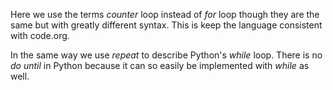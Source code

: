 Here we use the terms *counter* loop instead of *for* loop though they
are the same but with greatly different syntax. This is keep the language
consistent with code.org.

In the same way we use *repeat* to describe Python's *while* loop. There
is no *do until* in Python because it can so easily be implemented with
*while* as well.
